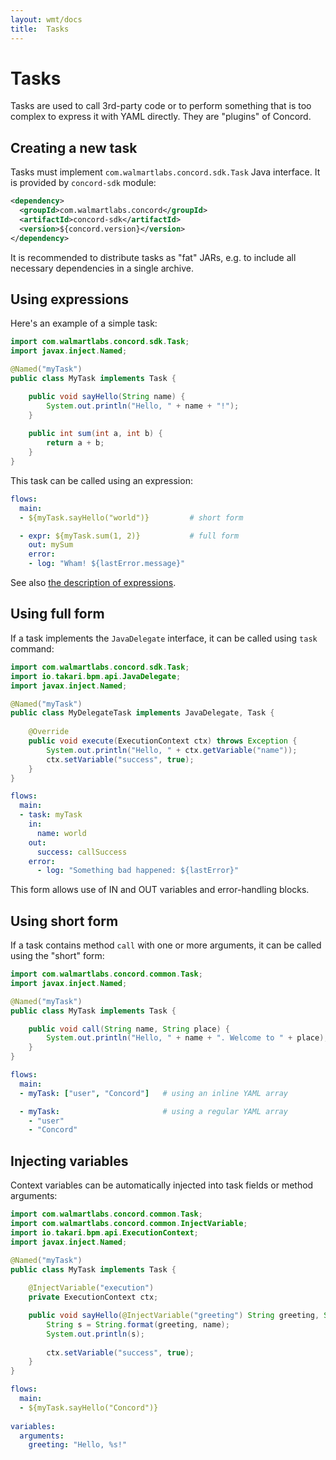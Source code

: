 ```yaml
---
layout: wmt/docs
title:  Tasks
---
```


# Tasks

Tasks are used to call 3rd-party code or to perform something that
is too complex to express it with YAML directly. They are "plugins"
of Concord.

## Creating a new task

Tasks must implement `com.walmartlabs.concord.sdk.Task` Java
interface. It is provided by `concord-sdk` module: 
```xml
<dependency>
  <groupId>com.walmartlabs.concord</groupId>
  <artifactId>concord-sdk</artifactId>
  <version>${concord.version}</version>
</dependency>
```

It is recommended to distribute tasks as "fat" JARs, e.g. to include
all necessary dependencies in a single archive.

## Using expressions

Here's an example of a simple task:
```java
import com.walmartlabs.concord.sdk.Task;
import javax.inject.Named;

@Named("myTask")
public class MyTask implements Task {

    public void sayHello(String name) {
        System.out.println("Hello, " + name + "!");
    }
    
    public int sum(int a, int b) {
        return a + b;
    }
}
```

This task can be called using an expression:

```yaml
flows:
  main:
  - ${myTask.sayHello("world")}         # short form

  - expr: ${myTask.sum(1, 2)}           # full form
    out: mySum
    error:
    - log: "Wham! ${lastError.message}"
```

See also [the description of expressions](./yaml.html#expressions).

## Using full form

If a task implements the `JavaDelegate` interface, it can be called
using `task` command:
```java
import com.walmartlabs.concord.sdk.Task;
import io.takari.bpm.api.JavaDelegate;
import javax.inject.Named;

@Named("myTask")
public class MyDelegateTask implements JavaDelegate, Task {
   
    @Override
    public void execute(ExecutionContext ctx) throws Exception {
        System.out.println("Hello, " + ctx.getVariable("name"));
        ctx.setVariable("success", true);
    }
}
```

```yaml
flows:
  main:
  - task: myTask
    in:
      name: world
    out:
      success: callSuccess
    error:
      - log: "Something bad happened: ${lastError}"
```

This form allows use of IN and OUT variables and error-handling
blocks.

## Using short form

If a task contains method `call` with one or more arguments, it can
be called using the "short" form:
```java
import com.walmartlabs.concord.common.Task;
import javax.inject.Named;

@Named("myTask")
public class MyTask implements Task {

    public void call(String name, String place) {
        System.out.println("Hello, " + name + ". Welcome to " + place);
    }
}
```

```yaml
flows:
  main:
  - myTask: ["user", "Concord"]   # using an inline YAML array

  - myTask:                       # using a regular YAML array
    - "user"
    - "Concord"
```

## Injecting variables

Context variables can be automatically injected into task fields or
method arguments:
```java
import com.walmartlabs.concord.common.Task;
import com.walmartlabs.concord.common.InjectVariable;
import io.takari.bpm.api.ExecutionContext;
import javax.inject.Named;

@Named("myTask")
public class MyTask implements Task {
    
    @InjectVariable("execution")
    private ExecutionContext ctx;

    public void sayHello(@InjectVariable("greeting") String greeting, String name) {
        String s = String.format(greeting, name);
        System.out.println(s);
        
        ctx.setVariable("success", true);
    }
}
```

```yaml
flows:
  main:
  - ${myTask.sayHello("Concord")}
  
variables:
  arguments:
    greeting: "Hello, %s!"
```
